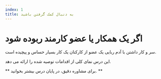 ```yaml
---
index: 1
title: به دنبال کمک گرفتن باشید
---
```

# اگر یک همکار یا عضو کارمند ربوده شود

سر و کار داشتن با آدم ربایی یک عضو از کارکنان یک کار بسیار حساس و پیچیده است.

این درس نمای کلی از اقدامات توصیه شده را ارائه می دهد.

** برای مشاوره دقیق، در پایان درس بیشتر بخوانید. **